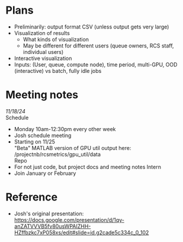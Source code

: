 # Plans
* Preliminarily: output format CSV (unless output gets very large)
* Visualization of results
  * What kinds of visualization
  * May be different for different users (queue owners, RCS staff, individual users)
* Interactive visualization
* Inputs: (User, queue, compute node), time period, multi-GPU, OOD (interactive) vs batch, fully idle jobs

# Meeting notes
*11/18/24*  
Schedule
- Monday 10am-12:30pm every other week
- Josh schedule meeting
- Starting on 11/25 <br>
"Beta" MATLAB version of GPU util output here: /projectnb/rcsmetrics/gpu_util/data  
Repo  
- For not just code, but project docs and meeting notes
Intern
- Join January or February

# Reference
- Josh's original presentation: https://docs.google.com/presentation/d/1qy-anZATVVVB5fv80usWPAIZHH-HZffbzkc7xP058xs/edit#slide=id.g2cade5c334c_0_102
